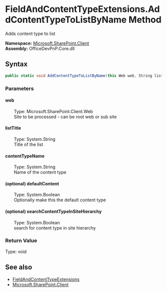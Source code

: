 # FieldAndContentTypeExtensions.AddContentTypeToListByName Method  
 Adds content type to list   

**Namespace:** [Microsoft.SharePoint.Client](Microsoft.SharePoint.Client.md)  
**Assembly:** OfficeDevPnP.Core.dll  
## Syntax
```C#
public static void AddContentTypeToListByName(this Web web, String listTitle, String contentTypeName, Boolean defaultContent = False, Boolean searchContentTypeInSiteHierarchy = False)
```
### Parameters
#### web  
&emsp;&emsp;Type: Microsoft.SharePoint.Client.Web  
&emsp;&emsp;Site to be processed - can be root web or sub site  

  

#### listTitle  
&emsp;&emsp;Type: System.String  
&emsp;&emsp;Title of the list  

  

#### contentTypeName  
&emsp;&emsp;Type: System.String  
&emsp;&emsp;Name of the content type  

  

#### (optional) defaultContent  
&emsp;&emsp;Type: System.Boolean  
&emsp;&emsp;Optionally make this the default content type  

  

#### (optional) searchContentTypeInSiteHierarchy  
&emsp;&emsp;Type: System.Boolean  
&emsp;&emsp;search for content type in site hierarchy  

  

### Return Value
Type: void  

## See also
- [FieldAndContentTypeExtensions](Microsoft.SharePoint.Client.FieldAndContentTypeExtensions.md) 
- [Microsoft.SharePoint.Client](Microsoft.SharePoint.Client.md) 
